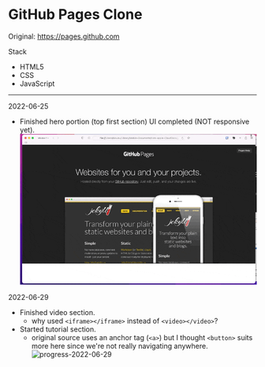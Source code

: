 # GitHub Pages Clone

Original: https://pages.github.com

Stack
- HTML5
- CSS
- JavaScript

---

2022-06-25
- Finished hero portion (top first section) UI completed (NOT responsive yet).
![progress-2022-06-25](./progress/20220625.gif)

2022-06-29
- Finished video section.
    - why used `<iframe></iframe>` instead of `<video></video>`?
- Started tutorial section.
    - original source uses an anchor tag (`<a>`) but I thought `<button>` suits more here since we're not really navigating anywhere.
![progress-2022-06-29](./progress/20220629.gif)
